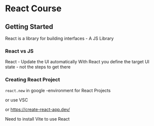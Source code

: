 # React Course

## Getting Started

React is a library for building interfaces - A JS Library

### React vs JS

React - Update the UI automatically
With React you define the target UI state - not the steps to get there

### Creating React Project

`react.new` in google -environment for React Projects

or use VSC 

or https://create-react-app.dev/

Need to install Vite to use React
<!--stackedit_data:
eyJoaXN0b3J5IjpbMTQ2MjMyMDg0NCwtNTgyMTc4NTc3LC0xNz
IxMDU1NTIwLC02MjgzNzkwMjYsLTk5NDY4MDI0Nl19
-->